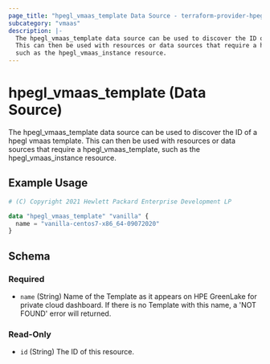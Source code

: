 ```yaml
---
page_title: "hpegl_vmaas_template Data Source - terraform-provider-hpegl"
subcategory: "vmaas"
description: |-
  The hpegl_vmaas_template data source can be used to discover the ID of a hpegl vmaas template.
  This can then be used with resources or data sources that require a hpegl_vmaas_template,
  such as the hpegl_vmaas_instance resource.
---
```

# hpegl_vmaas_template (Data Source)

The hpegl_vmaas_template data source can be used to discover the ID of a hpegl vmaas template.
		This can then be used with resources or data sources that require a hpegl_vmaas_template,
		such as the hpegl_vmaas_instance resource.

## Example Usage

```terraform
# (C) Copyright 2021 Hewlett Packard Enterprise Development LP

data "hpegl_vmaas_template" "vanilla" {
  name = "vanilla-centos7-x86_64-09072020"
}
```

<!-- schema generated by tfplugindocs -->
## Schema

### Required

- `name` (String) Name of the Template as it appears on HPE GreenLake for private cloud dashboard. If there is no Template with this name, a 'NOT FOUND' error will returned.

### Read-Only

- `id` (String) The ID of this resource.


